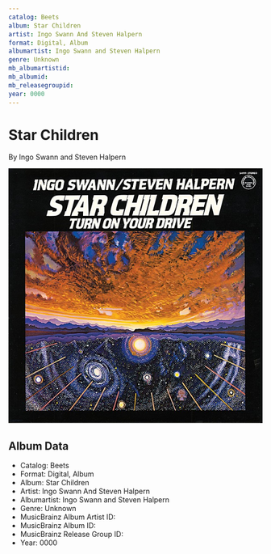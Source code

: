 ```yaml
---
catalog: Beets
album: Star Children
artist: Ingo Swann And Steven Halpern
format: Digital, Album
albumartist: Ingo Swann and Steven Halpern
genre: Unknown
mb_albumartistid: 
mb_albumid: 
mb_releasegroupid: 
year: 0000
---
```


# Star Children

By Ingo Swann and Steven Halpern

![](../../assets/beetscovers/Ingo_Swann_And_Steven_Halpern-Star_Children.jpg)

## Album Data

- Catalog: Beets
- Format: Digital, Album
- Album: Star Children
- Artist: Ingo Swann And Steven Halpern
- Albumartist: Ingo Swann and Steven Halpern
- Genre: Unknown
- MusicBrainz Album Artist ID: 
- MusicBrainz Album ID: 
- MusicBrainz Release Group ID: 
- Year: 0000

